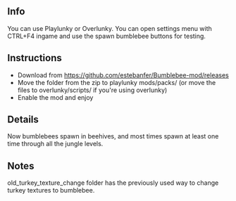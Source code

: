 ## Info
You can use Playlunky or Overlunky. You can open settings menu with CTRL+F4 ingame and use the spawn bumblebee buttons for testing.
## Instructions
- Download from https://github.com/estebanfer/Bumblebee-mod/releases
- Move the folder from the zip to playlunky mods/packs/ (or move the files to overlunky/scripts/ if you're using overlunky)
- Enable the mod and enjoy
## Details
Now bumblebees spawn in beehives, and most times spawn at least one time through all the jungle levels.
## Notes
old_turkey_texture_change folder has the previously used way to change turkey textures to bumblebee.
